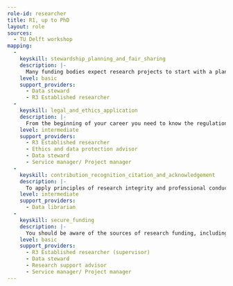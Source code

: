 ```yaml
---
role-id: researcher
title: R1, up to PhD
layout: role
sources: 
  - TU Delft workshop
mapping: 
  - 
    keyskill: stewardship_planning_and_fair_sharing
    description: |- 
      Many funding bodies expect research projects to start with a plan of how the outputs will be made FAIR for future use. Some expectations may also apply to PhD projects. You should understand why funders have these expectations, why scientific organisations and research institutions support them, and what should be covered in the Data Management Plan (DMP) . The planning should include databases, software code, and physical samples where appropriate. It is important to understand how planning benefits yourself as the ‘first reuser’ of your outputs. Get advice from a research supervisor, and from your institution.
    level: basic
    support_providers: 
      - Data steward
      - R3 Established researcher
  -
    keyskill: legal_and_ethics_application
    description: |-
      From the beginning of your career you need to know the regulations, ethical principles, and community expectations affecting research, and how to apply them. Responsibilities will apply to you, your colleagues, your organisation, and to any service providers used. Making research data and code FAIR helps meet your responsibility to be able to base published claims on evidence, and share that evidence. If the research involves public concerns, risks to individuals, or impacts on society you also have an ethical responsibility to engage with representatives of those affected. You should be confident discussing with senior colleagues how you have not only complied with relevant requirements but conducted the research professionally.
    level: intermediate
    support_providers: 
      - R3 Established researcher
      - Ethics and data protection advisor
      - Data steward
      - Service manager/ Project manager
  -
    keyskill: contribution_recognition_citation_and_acknowledgement
    description: |-
      To apply principles of research integrity and professional conduct you need to know how to properly cite any data, code and methods that you reuse. When you publish your thesis or dissertation  you should also acknowledge your collaborators, technicians or others who have contributed to results, as co-authors where appropriate. Use standards to credit those who helped with collection, management, documentation, publication and archiving of research outputs, so that everyone’s expertise is appropriately rewarded. By using standard output identifiers (e.g. DOIs) researcher identifiers (e.g. ORCID) and contributor roles (e.g. the [CRediT](https://casrai.org/credit/) taxonomy) you will also help to make your outputs findable by others.
    level: intermediate
    support_providers: 
      - Data librarian
  - 
    keyskill: secure_funding
    description: |-
      You should be aware of the sources of research funding, including opportunities for open science and innovation.  It is important to know what funders in your field typically look for in an application. That will include a realistic budget, to include the costs of making outputs FAIR, as open as possible and as closed as necessary.  This may need specialist advice e.g. on dedicated support staff, on storage costs, or about charges for depositing outputs in a repository. You can also think about applying for dedicated funding to promote open science activities, events, training or other professional development activities. You should be confident discussing research questions and the steps needed to turn ideas into a grant application, with help from a research supervisor, and from your organisation’s professional advisors. 
    level: basic
    support_providers: 
      - R3 Established researcher (supervisor)
      - Data steward
      - Research support advisor
      - Service manager/ Project manager
---
```

